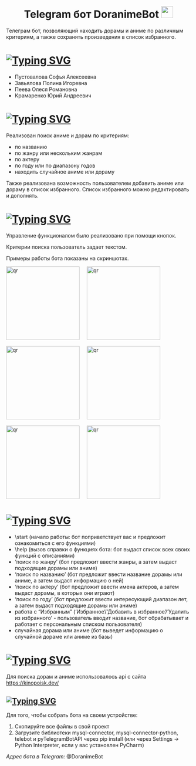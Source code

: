 <h1 align="center">
Telegram бот DoranimeBot <img src="https://media.tenor.com/9ZsRZ-PXPlwAAAAi/telegram-gif.gif" height="32"/></h1>

Телеграм бот, позволяющий находить дорамы и аниме по различным критериям, а также сохранять произведения в список избранного.

# [![Typing SVG](https://readme-typing-svg.herokuapp.com?font=Fira+Code&size=30&pause=1000&random=false&width=435&lines=%D0%9A%D0%BE%D0%BC%D0%B0%D0%BD%D0%B4%D0%B0)](https://git.io/typing-svg)
- Пустовалова Софья Алексеевна
- Завьялова Полина Игоревна
- Пеева Олеся Романовна
- Крамаренко Юрий Андреевич

# [![Typing SVG](https://readme-typing-svg.herokuapp.com?font=Fira+Code&size=30&pause=1000&random=false&width=435&lines=%D0%A4%D1%83%D0%BD%D0%BA%D1%86%D0%B8%D0%BE%D0%BD%D0%B0%D0%BB+%D0%B1%D0%BE%D1%82%D0%B0)](https://git.io/typing-svg)
Реализован поиск аниме и дорам по критериям:
- по названию
- по жанру или нескольким жанрам
- по актеру
- по году или по диапазону годов
- находить случайное аниме или дораму

Также реализована возможность пользователем добавить аниме или дораму в список избранного. Список избранного можно редактировать и дополнять.
# [![Typing SVG](https://readme-typing-svg.herokuapp.com?font=Fira+Code&size=30&pause=1000&random=false&width=435&height=40&lines=%D0%A3%D0%BF%D1%80%D0%B0%D0%B2%D0%BB%D0%B5%D0%BD%D0%B8%D0%B5+%D0%B1%D0%BE%D1%82%D0%BE%D0%BC)](https://git.io/typing-svg)
Управление функционалом было реализовано при помощи кнопок.

Критерии поиска пользователь задает текстом. 

Примеры работы бота показаны на скриншотах.

<img width="200px" src="img/photo1718557251.jpeg" alt="qr"/> &nbsp; &nbsp;  <img width="200px" src="img/photo1718557273.jpeg" alt="qr"/> 

<img width="200px" src="img/photo1718557290.jpeg" alt="qr"/> &nbsp; &nbsp;  <img width="200px" src="img/photo1718557376.jpeg" alt="qr"/> 

<img width="200px" src="img/photo1718557427.jpeg" alt="qr"/> &nbsp; &nbsp;  <img width="200px" src="img/photo1718557461.jpeg" alt="qr"/> 


# [![Typing SVG](https://readme-typing-svg.herokuapp.com?font=Fira+Code&size=30&pause=1000&random=false&width=435&height=40&lines=%D0%A0%D0%B5%D0%B0%D0%BB%D0%B8%D0%B7%D0%B0%D1%86%D0%B8%D1%8F+%D1%84%D1%83%D0%BD%D0%BA%D1%86%D0%B8%D0%B9+%D0%B1%D0%BE%D1%82%D0%B0%3A+)](https://git.io/typing-svg) 
- \start (начало работы: бот поприветствует вас и предложит ознакомиться с его функциями)  
- \help (вызов справки о функциях бота: бот выдаст список всех своих функций с описаниями)  
- ‘поиск по жанру’ (бот предложит ввести жанры, а затем выдаст подходящие дорамы или аниме)  
- ‘поиск по названию’ (бот предложит ввести название дорамы или аниме, а затем выдаст информацию о ней)  
- ‘поиск по актеру’ (бот предложит ввести имена актеров, а затем выдаст дорамы, в которых они играют)  
- ‘поиск по году’ (бот предложит ввести интересующий диапазон лет, а затем выдаст подходящие дорамы или аниме)  
- работа с “Избранным” (‘Избранное’/’Добавить в избранное’/’Удалить из избранного’ - пользователь вводит название, бот обрабатывает и работает с персональным списком пользователя)  
- случайная дорама или аниме (бот выведет информацию о случайной дораме или аниме из базы)
    
# [![Typing SVG](https://readme-typing-svg.herokuapp.com?font=Fira+Code&size=30&pause=1000&random=false&width=435&height=40&lines=api)](https://git.io/typing-svg)
Для поиска дорам и аниме использовалось api с сайта https://kinopoisk.dev/  

## [![Typing SVG](https://readme-typing-svg.herokuapp.com?font=Fira+Code&size=30&pause=1000&random=false&width=435&height=40&lines=%D0%9B%D0%BE%D0%BA%D0%B0%D0%BB%D1%8C%D0%BD%D0%B0%D1%8F+%D1%81%D0%B1%D0%BE%D1%80%D0%BA%D0%B0)](https://git.io/typing-svg)
Для того, чтобы собрать бота на своем устройстве:
1.  Скопируйте все файлы в свой проект
2.  Загрузите библиотеки mysql-connector, mysql-connector-python, telebot и pyTelegramBotAPI через pip install (или через Settings -> Python Interpreter, если у вас установлен PyCharm)

*Адрес бота в Telegram:* @DoranimeBot


